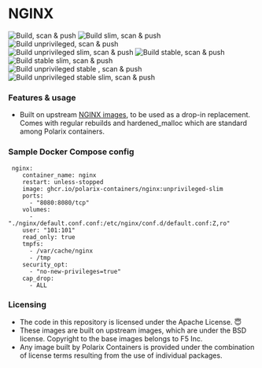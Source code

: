 # NGINX

![Build, scan & push](https://github.com/Polarix-Containers/nginx/actions/workflows/build-mainline.yml/badge.svg)
![Build slim, scan & push](https://github.com/Polarix-Containers/nginx/actions/workflows/build-mainline-slim.yml/badge.svg)
![Build unprivileged, scan & push](https://github.com/Polarix-Containers/nginx/actions/workflows/build-unprivileged-mainline.yml/badge.svg)
<br>
![Build unprivileged slim, scan & push](https://github.com/Polarix-Containers/nginx/actions/workflows/build-unprivileged-mainline-slim.yml/badge.svg)
![Build stable, scan & push](https://github.com/Polarix-Containers/nginx/actions/workflows/build-stable.yml/badge.svg)
![Build stable slim, scan & push](https://github.com/Polarix-Containers/nginx/actions/workflows/build-stable-slim.yml/badge.svg)
<br>
![Build unprivileged stable , scan & push](https://github.com/Polarix-Containers/nginx/actions/workflows/build-unprivileged-stable.yml/badge.svg)
![Build unprivileged stable slim, scan & push](https://github.com/Polarix-Containers/nginx/actions/workflows/build-unprivileged-stable-slim.yml/badge.svg)

### Features & usage
- Built on upstream [NGINX images](https://github.com/nginxinc/docker-nginx), to be used as a drop-in replacement. Comes with regular rebuilds and hardened_malloc which are standard among Polarix containers.

### Sample Docker Compose config

```
 nginx:
    container_name: nginx
    restart: unless-stopped
    image: ghcr.io/polarix-containers/nginx:unprivileged-slim
    ports:
      - "8080:8080/tcp"
    volumes:
      - "./nginx/default.conf.conf:/etc/nginx/conf.d/default.conf:Z,ro"
    user: "101:101"
    read_only: true
    tmpfs:
      - /var/cache/nginx
      - /tmp
    security_opt:
      - "no-new-privileges=true"
    cap_drop:
      - ALL
```

### Licensing
- The code in this repository is licensed under the Apache License. 😇
- These images are built on upstream images, which are under the BSD license. Copyright to the base images belongs to F5 Inc.
- Any image built by Polarix Containers is provided under the combination of license terms resulting from the use of individual packages.
